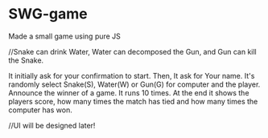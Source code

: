 # SWG-game
Made a small game using pure JS

//Snake can drink Water, Water can decomposed the Gun, and Gun can kill the Snake.

It initially ask for your confirmation to start.
Then, It ask for Your name.
It's randomly select Snake(S), Water(W) or Gun(G) for computer and the player.
Announce the winner of a game.
It runs 10 times.
At the end it shows the players score, how many times the match has tied and how many times the computer has won.


//UI will be designed later!

